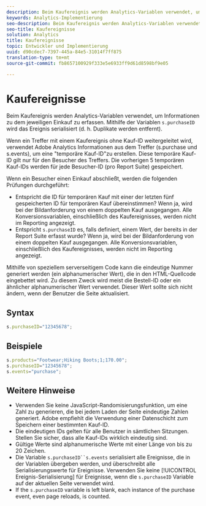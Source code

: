 ```yaml
---
description: Beim Kaufereignis werden Analytics-Variablen verwendet, um Informationen zu dem jeweiligen Einkauf zu erfassen. Mithilfe der Variablen „s.purchaseID“ wird das Ereignis serialisiert (d. h., Duplikate werden entfernt).
keywords: Analytics-Implementierung
seo-description: Beim Kaufereignis werden Analytics-Variablen verwendet, um Informationen zu dem jeweiligen Einkauf zu erfassen. Mithilfe der Variablen „s.purchaseID“ wird das Ereignis serialisiert (d. h., Duplikate werden entfernt).
seo-title: Kaufereignisse
solution: Analytics
title: Kaufereignisse
topic: Entwickler und Implementierung
uuid: d90cdec7-7397-445a-84e5-31014f7ff875
translation-type: tm+mt
source-git-commit: fb8657100929f333e5e6933ff9d61d8598bf9e05

---
```



# Kaufereignisse

Beim Kaufereignis werden Analytics-Variablen verwendet, um Informationen zu dem jeweiligen Einkauf zu erfassen. Mithilfe der Variablen `s.purchaseID` wird das Ereignis serialisiert (d. h. Duplikate werden entfernt).

Wenn ein Treffer mit einem Kaufereignis ohne Kauf-ID weitergeleitet wird, verwendet Adobe Analytics Informationen aus dem Treffer (s.purchase und s.events), um eine "temporäre Kauf-ID"zu erstellen. Diese temporäre Kauf-ID gilt nur für den Besucher des Treffers. Die vorherigen 5 temporären Kauf-IDs werden für jede Besucher-ID (pro Report Suite) gespeichert.

Wenn ein Besucher einen Einkauf abschließt, werden die folgenden Prüfungen durchgeführt:

* Entspricht die ID für temporären Kauf mit einer der letzten fünf gespeicherten ID für temporären Kauf übereinstimmen? Wenn ja, wird bei der Bildanforderung von einem doppelten Kauf ausgegangen. Alle Konversionsvariablen, einschließlich des Kaufereignisses, werden nicht im Reporting angezeigt.
* Entspricht `s.purchaseID` es, falls definiert, einem Wert, der bereits in der Report Suite erfasst wurde? Wenn ja, wird bei der Bildanforderung von einem doppelten Kauf ausgegangen. Alle Konversionsvariablen, einschließlich des Kaufereignisses, werden nicht im Reporting angezeigt.

Mithilfe von speziellem serverseitigem Code kann die eindeutige Nummer generiert werden (ein alphanumerischer Wert), die in den HTML-Quellcode eingebettet wird. Zu diesem Zweck wird meist die Bestell-ID oder ein ähnlicher alphanumerischer Wert verwendet. Dieser Wert sollte sich nicht ändern, wenn der Benutzer die Seite aktualisiert.

## Syntax

```js
s.purchaseID="12345678";
```

## Beispiele

```js
s.products="Footwear;Hiking Boots;1;170.00";
s.purchaseID="12345678";
s.events="purchase";
```

## Weitere Hinweise

* Verwenden Sie keine JavaScript-Randomisierungsfunktion, um eine Zahl zu generieren, die bei jedem Laden der Seite eindeutige Zahlen generiert. Adobe empfiehlt die Verwendung einer Datenschicht zum Speichern einer bestimmten Kauf-ID.
* Die eindeutigen IDs gelten für alle Benutzer in sämtlichen Sitzungen. Stellen Sie sicher, dass alle Kauf-IDs wirklich eindeutig sind.
* Gültige Werte sind alphanumerische Werte mit einer Länge von bis zu 20 Zeichen.
* Die Variable `s.purchaseID``s.events` serialisiert alle Ereignisse, die in der Variablen   übergeben werden, und überschreibt alle Serialisierungswerte für Ereignisse. Verwenden Sie keine [!UICONTROL Ereignis-Serialisierung] für Ereignisse, wenn die `s.purchaseID` Variable auf der aktuellen Seite verwendet wird.
* If the `s.purchaseID` variable is left blank, each instance of the purchase event, even page reloads, is counted.
